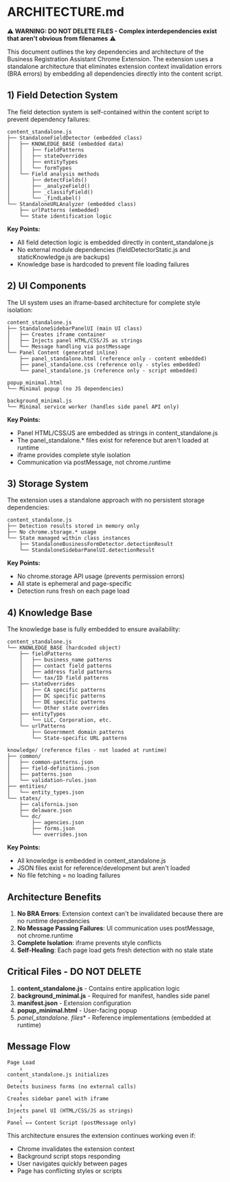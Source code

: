 # ARCHITECTURE.md

⚠️ **WARNING: DO NOT DELETE FILES - Complex interdependencies exist that aren't obvious from filenames** ⚠️

This document outlines the key dependencies and architecture of the Business Registration Assistant Chrome Extension. The extension uses a standalone architecture that eliminates extension context invalidation errors (BRA errors) by embedding all dependencies directly into the content script.

## 1) Field Detection System

The field detection system is self-contained within the content script to prevent dependency failures:

```
content_standalone.js
├── StandaloneFieldDetector (embedded class)
│   ├── KNOWLEDGE_BASE (embedded data)
│   │   ├── fieldPatterns
│   │   ├── stateOverrides
│   │   ├── entityTypes
│   │   └── formTypes
│   └── Field analysis methods
│       ├── detectFields()
│       ├── _analyzeField()
│       ├── _classifyField()
│       └── _findLabel()
└── StandaloneURLAnalyzer (embedded class)
    ├── urlPatterns (embedded)
    └── State identification logic
```

**Key Points:**
- All field detection logic is embedded directly in content_standalone.js
- No external module dependencies (fieldDetectorStatic.js and staticKnowledge.js are backups)
- Knowledge base is hardcoded to prevent file loading failures

## 2) UI Components

The UI system uses an iframe-based architecture for complete style isolation:

```
content_standalone.js
├── StandaloneSidebarPanelUI (main UI class)
│   ├── Creates iframe container
│   ├── Injects panel HTML/CSS/JS as strings
│   └── Message handling via postMessage
└── Panel Content (generated inline)
    ├── panel_standalone.html (reference only - content embedded)
    ├── panel_standalone.css (reference only - styles embedded)
    └── panel_standalone.js (reference only - script embedded)

popup_minimal.html
└── Minimal popup (no JS dependencies)

background_minimal.js
└── Minimal service worker (handles side panel API only)
```

**Key Points:**
- Panel HTML/CSS/JS are embedded as strings in content_standalone.js
- The panel_standalone.* files exist for reference but aren't loaded at runtime
- iframe provides complete style isolation
- Communication via postMessage, not chrome.runtime

## 3) Storage System

The extension uses a standalone approach with no persistent storage dependencies:

```
content_standalone.js
├── Detection results stored in memory only
├── No chrome.storage.* usage
└── State managed within class instances
    ├── StandaloneBusinessFormDetector.detectionResult
    └── StandaloneSidebarPanelUI.detectionResult
```

**Key Points:**
- No chrome.storage API usage (prevents permission errors)
- All state is ephemeral and page-specific
- Detection runs fresh on each page load

## 4) Knowledge Base

The knowledge base is fully embedded to ensure availability:

```
content_standalone.js
└── KNOWLEDGE_BASE (hardcoded object)
    ├── fieldPatterns
    │   ├── business_name patterns
    │   ├── contact field patterns
    │   ├── address field patterns
    │   └── tax/ID field patterns
    ├── stateOverrides
    │   ├── CA specific patterns
    │   ├── DC specific patterns
    │   ├── DE specific patterns
    │   └── Other state overrides
    ├── entityTypes
    │   └── LLC, Corporation, etc.
    └── urlPatterns
        ├── Government domain patterns
        └── State-specific URL patterns

knowledge/ (reference files - not loaded at runtime)
├── common/
│   ├── common-patterns.json
│   ├── field-definitions.json
│   ├── patterns.json
│   └── validation-rules.json
├── entities/
│   └── entity_types.json
└── states/
    ├── california.json
    ├── delaware.json
    └── dc/
        ├── agencies.json
        ├── forms.json
        └── overrides.json
```

**Key Points:**
- All knowledge is embedded in content_standalone.js
- JSON files exist for reference/development but aren't loaded
- No file fetching = no loading failures

## Architecture Benefits

1. **No BRA Errors**: Extension context can't be invalidated because there are no runtime dependencies
2. **No Message Passing Failures**: UI communication uses postMessage, not chrome.runtime
3. **Complete Isolation**: iframe prevents style conflicts
4. **Self-Healing**: Each page load gets fresh detection with no stale state

## Critical Files - DO NOT DELETE

1. **content_standalone.js** - Contains entire application logic
2. **background_minimal.js** - Required for manifest, handles side panel
3. **manifest.json** - Extension configuration
4. **popup_minimal.html** - User-facing popup
5. **panel_standalone.* files** - Reference implementations (embedded at runtime)

## Message Flow

```
Page Load
    ↓
content_standalone.js initializes
    ↓
Detects business forms (no external calls)
    ↓
Creates sidebar panel with iframe
    ↓
Injects panel UI (HTML/CSS/JS as strings)
    ↓
Panel ←→ Content Script (postMessage only)
```

This architecture ensures the extension continues working even if:
- Chrome invalidates the extension context
- Background script stops responding  
- User navigates quickly between pages
- Page has conflicting styles or scripts